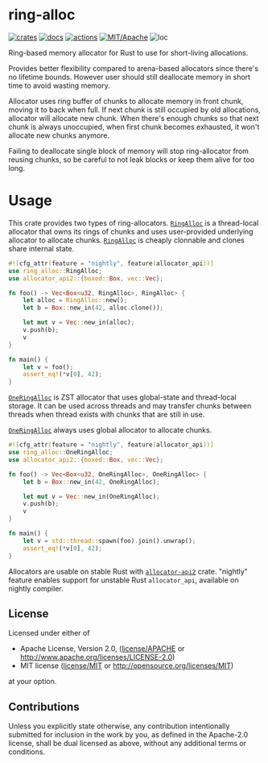 # ring-alloc

[![crates](https://img.shields.io/crates/v/ring-alloc.svg?style=for-the-badge&label=ring-alloc)](https://crates.io/crates/ring-alloc)
[![docs](https://img.shields.io/badge/docs.rs-ring--alloc-66c2a5?style=for-the-badge&labelColor=555555&logoColor=white)](https://docs.rs/ring-alloc)
[![actions](https://img.shields.io/github/actions/workflow/status/zakarumych/ring-alloc/badge.yml?branch=main&style=for-the-badge)](https://github.com/zakarumych/ring-alloc/actions/workflows/badge.yml)
[![MIT/Apache](https://img.shields.io/badge/license-MIT%2FApache-blue.svg?style=for-the-badge)](COPYING)
![loc](https://img.shields.io/tokei/lines/github/zakarumych/ring-alloc?style=for-the-badge)


Ring-based memory allocator for Rust to use for short-living allocations.

Provides better flexibility compared to arena-based allocators
since there's no lifetime bounds.
However user should still deallocate memory in short time to avoid
wasting memory.

Allocator uses ring buffer of chunks to allocate memory in front chunk,
moving it to back when full.
If next chunk is still occupied by old allocations, allocator will
allocate new chunk.
When there's enough chunks so that next chunk is always unoccupied,
when first chunk becomes exhausted, it won't allocate new chunks anymore.

Failing to deallocate single block of memory will stop ring-allocator
from reusing chunks, so be careful to not leak blocks or keep them
alive for too long.

# Usage

This crate provides two types of ring-allocators.
[`RingAlloc`] is a thread-local allocator that owns its rings of chunks
and uses user-provided underlying allocator to allocate chunks.
[`RingAlloc`] is cheaply clonnable and clones share internal state.

```rust
#![cfg_attr(feature = "nightly", feature(allocator_api))]
use ring_alloc::RingAlloc;
use allocator_api2::{boxed::Box, vec::Vec};

fn foo() -> Vec<Box<u32, RingAlloc>, RingAlloc> {
    let alloc = RingAlloc::new();
    let b = Box::new_in(42, alloc.clone());

    let mut v = Vec::new_in(alloc);
    v.push(b);
    v
}

fn main() {
    let v = foo();
    assert_eq!(*v[0], 42);
}
```

[`OneRingAlloc`] is ZST allocator that uses global-state and thread-local
storage.
It can be used across threads and may transfer chunks between threads
when thread exists with chunks that are still in use.

[`OneRingAlloc`] always uses global allocator to allocate chunks.


```rust
#![cfg_attr(feature = "nightly", feature(allocator_api))]
use ring_alloc::OneRingAlloc;
use allocator_api2::{boxed::Box, vec::Vec};

fn foo() -> Vec<Box<u32, OneRingAlloc>, OneRingAlloc> {
    let b = Box::new_in(42, OneRingAlloc);

    let mut v = Vec::new_in(OneRingAlloc);
    v.push(b);
    v
}

fn main() {
    let v = std::thread::spawn(foo).join().unwrap();
    assert_eq!(*v[0], 42);
}
```

Allocators are usable on stable Rust with [`allocator-api2`] crate.
"nightly" feature enables support for unstable Rust `allocator_api`,
available on nightly compiler.

[`RingAlloc`]: https://docs.rs/ring-alloc/0.1.0/ring_alloc/struct.RingAlloc.html
[`OneRingAlloc`]: https://docs.rs/ring-alloc/0.1.0/ring_alloc/struct.OneRingAlloc.html
[`allocator-api2`]: https://crates.io/crates/allocator-api2

## License

Licensed under either of

* Apache License, Version 2.0, ([license/APACHE](license/APACHE) or http://www.apache.org/licenses/LICENSE-2.0)
* MIT license ([license/MIT](license/MIT) or http://opensource.org/licenses/MIT)

at your option.

## Contributions

Unless you explicitly state otherwise, any contribution intentionally submitted for inclusion in the work by you, as defined in the Apache-2.0 license, shall be dual licensed as above, without any additional terms or conditions.
